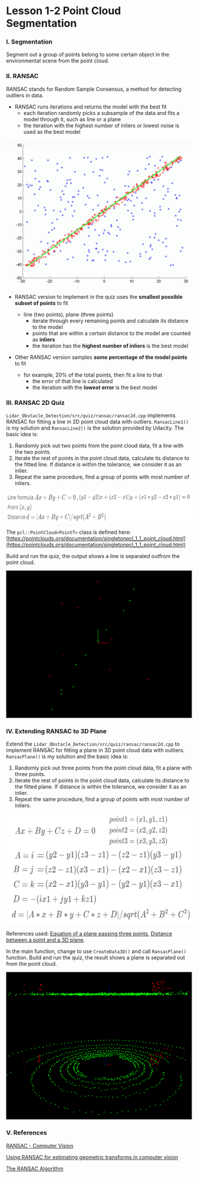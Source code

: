 # Lesson 1-2 Point Cloud Segmentation

### I. Segmentation

Segment out a group of points belong to some certain object in the environmental scene from the point cloud.

### II. RANSAC

RANSAC stands for Random Sample Consensus, a method for detecting outliers in data.

- RANSAC runs iterations and returns the model with the best fit
    * each iteration randomly picks a subsample of the data and fits a model through it, such as line or a plane
    * the iteration with the highest number of inliers or lowest noise is used as the best model

<img src="media/ransac-line-model.png" width="800" height="400" />

- RANSAC version to implement in the quiz uses the **smallest possible subset of points** to fit
    * line (two points), plane (three points)
        + iterate through every remaining points and calculate its distance to the model
        + points that are within a certain distance to the model are counted as **inliers**
        + the iteration has the **highest number of inliers** is the best model

- Other RANSAC version samples **some percentage of the model points** to fit
    * for example, 20% of the total points, then fit a line to that
        + the error of that line is calculated
        + the iteration with the **lowest error** is the best model

### III. RANSAC 2D Quiz

`Lidar_Obstacle_Detection/src/quiz/ransac/ransac2d.cpp` implements RANSAC for fitting a line in 2D point cloud data with outliers. `RansacLine1()` is my solution and `RansacLine2()` is the solution provided by Udacity. The basic idea is:

1. Randomly pick out two points from the point cloud data, fit a line with the two points.
2. Iterate the rest of points in the point cloud data, calculate its distance to the fitted line. If distance is within the tolerance, we consider it as an inlier.
3. Repeat the same procedure, find a group of points with most number of inliers.

<img src="media/line-fitting-formula.JPG" width="600" height="85" />

The `pcl::PointCloud<PointT>` class is defined here: [https://pointclouds.org/documentation/singletonpcl_1_1_point_cloud.html](https://pointclouds.org/documentation/singletonpcl_1_1_point_cloud.html)

Build and run the quiz, the output shows a line is separated outfrom the point cloud.

<img src="media/ransac2d-quiz.png" width="800" height="400" />

### IV. Extending RANSAC to 3D Plane

Extend the `Lidar_Obstacle_Detection/src/quiz/ransac/ransac2d.cpp` to implement RANSAC for fitting a plane in 3D point cloud data with outliers. `RansacPlane()` is my solution and the basic idea is:

1. Randomly pick out three points from the point cloud data, fit a plane with three points.
2. Iterate the rest of points in the point cloud data, calculate its distance to the fitted plane. If distance is within the tolerance, we consider it as an inlier.
3. Repeat the same procedure, find a group of points with most number of inliers.

<img src="media/plane-fitting-formula.JPG" width="600" height="300" />

References used: [Equation of a plane passing three points](https://www.geeksforgeeks.org/program-to-find-equation-of-a-plane-passing-through-3-points/), [Distance between a point and a 3D plane](https://www.geeksforgeeks.org/distance-between-a-point-and-a-plane-in-3-d/?ref=lbp).

In the main function, change to use `CreateData3D()` and call `RansacPlane()` function. Build and run the quiz, the result shows a plane is separated out from the point cloud.

<img src="media/ransac3d-quiz.png" width="800" height="400" />


### V. References

[RANSAC - Computer Vision](http://www.cs.cornell.edu/courses/cs4670/2015sp/lectures/lec13_ransac_web.pdf)

[Using RANSAC for estimating geometric transforms in computer vision](https://de.mathworks.com/discovery/ransac.html)

[The RANSAC Algorithm](http://homepages.inf.ed.ac.uk/rbf/CVonline/LOCAL_COPIES/FISHER/RANSAC/)